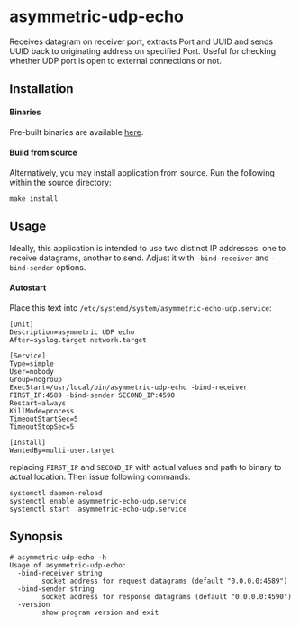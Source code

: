 asymmetric-udp-echo
===================

Receives datagram on receiver port, extracts Port and UUID and sends UUID back to originating address on specified Port. Useful for checking whether UDP port is open to external connections or not.

## Installation

#### Binaries

Pre-built binaries are available [here](https://github.com/mysteriumnetwork/asymmetric-udp-echo/releases/latest).

#### Build from source

Alternatively, you may install application from source. Run the following within the source directory:

```
make install
```

## Usage

Ideally, this application is intended to use two distinct IP addresses: one to receive datagrams, another to send. Adjust it with `-bind-receiver` and `-bind-sender` options.

#### Autostart

Place this text into `/etc/systemd/system/asymmetric-echo-udp.service`:

```
[Unit]
Description=asymmetric UDP echo
After=syslog.target network.target

[Service]
Type=simple
User=nobody
Group=nogroup
ExecStart=/usr/local/bin/asymmetric-udp-echo -bind-receiver FIRST_IP:4589 -bind-sender SECOND_IP:4590
Restart=always
KillMode=process
TimeoutStartSec=5
TimeoutStopSec=5

[Install]
WantedBy=multi-user.target
```

replacing `FIRST_IP` and `SECOND_IP` with actual values and path to binary to actual location. Then issue following commands:

```
systemctl daemon-reload
systemctl enable asymmetric-echo-udp.service
systemctl start  asymmetric-echo-udp.service
```

## Synopsis

```
# asymmetric-udp-echo -h
Usage of asymmetric-udp-echo:
  -bind-receiver string
    	socket address for request datagrams (default "0.0.0.0:4589")
  -bind-sender string
    	socket address for response datagrams (default "0.0.0.0:4590")
  -version
    	show program version and exit
```
